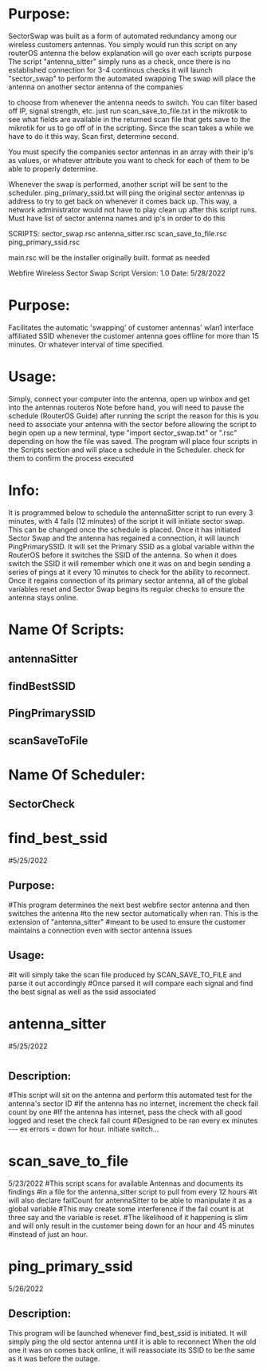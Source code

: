# Purpose: 
SectorSwap was built as a form of automated redundancy among our wireless customers antennas.
You simply would run this script on any routerOS antenna the below explanation will go over each scripts purpose
The script "antenna_sitter" simply runs as a check, once there is no established 
connection for 3-4 continous checks it will launch "sector_swap" to perform the automated swapping
The swap will place the antenna on another sector antenna of the companies

to choose from whenever the antenna needs to switch. You can filter based off IP, signal strength, etc. just
run scan_save_to_file.txt in the mikrotik to see what fields are available in the returned scan file that
gets save to the mikrotik for us to go off of in the scripting. 
Since the scan takes a while we have to do it this way. 
Scan first, determine second. 

You must specify the companies sector antennas in an array with their ip's as values, or whatever attribute you want to check for each of them 
to be able to properly determine.

Whenever the swap is performed, another script will be sent to the scheduler. 
ping_primary_ssid.txt will ping the original sector antennas ip address to try to get back on whenever it comes back up. 
This way, a network administrator would not have to play clean up after this script runs. Must have list of sector antenna
names and ip's in order to do this


SCRIPTS:
sector_swap.rsc
antenna_sitter.rsc
scan_save_to_file.rsc
ping_primary_ssid.rsc

main.rsc will be the installer originally built. format as needed


Webfire Wireless Sector Swap Script
Version: 1.0  Date: 5/28/2022

# Purpose:
Facilitates the automatic 'swapping' of customer antennas' wlan1 interface affiliated SSID
whenever the customer antenna goes offline for more than 15 minutes. Or whatever interval of time
specified.

# Usage:
Simply, connect your computer into the antenna, open up winbox and get into the antennas routeros
Note before hand, you will need to pause the schedule (RouterOS Guide) after running the script
the reason for this is you need to associate your antenna with the sector before allowing the script to begin
open up a new terminal, type "import sector_swap.txt" or ".rsc" depending on how the file was saved.
The program will place four scripts in the Scripts section and will place a schedule in the Scheduler.
check for them to confirm the process executed

# Info:
It is programmed below to schedule the antennaSitter script to run every 3 minutes, with 4 fails (12 minutes)
of the script it will initiate sector swap. This can be changed once the schedule is placed. Once it has initiated
Sector Swap and the antenna has regained a connection, it will launch PingPrimarySSID. It will set the Primary SSID as
a global variable within the RouterOS before it switches the SSID of the antenna. So when it does switch the SSID
it will remember which one it was on and begin sending a series of pings at it every 10 minutes to check for the ability 
to reconnect. Once it regains connection of its primary sector antenna, all of the global variables reset and Sector Swap
begins its regular checks to ensure the antenna stays online. 

# Name Of Scripts:
## antennaSitter
## findBestSSID
## PingPrimarySSID
## scanSaveToFile
#
# Name Of Scheduler:
## SectorCheck


# find_best_ssid
#5/25/2022
## Purpose:
#This program determines the next best webfire sector antenna and then switches the antenna
#to the new sector automatically when ran. This is the extension of "antenna_sitter" 
#meant to be used to ensure the customer maintains a connection even with sector antenna issues
## Usage: 
#It will simply take the scan file produced by SCAN_SAVE_TO_FILE and parse it out accordingly
#Once parsed it will compare each signal and find the best signal as well as the ssid associated 



# antenna_sitter
#5/25/2022
# 
## Description:
#This script will sit on the antenna and perform this automated test for the antenna's sector ID
#If the antenna has no internet, increment the check fail count by one
#If the antenna has internet, pass the check with all good logged and reset the check fail count
#Designed to be ran every ex minutes --- ex errors = down for hour. initiate switch...



# scan_save_to_file
5/23/2022
#This script scans for available Antennas and documents its findings
#in a file for the antenna_sitter script to pull from every 12 hours
#it will also declare failCount for antennaSitter to be able to manipulate it as a global variable
#This may create some interference if the fail count is at three say and the variable is reset. 
#The likelihood of it happening is slim and will only result in the customer being down for an hour and 45 minutes
#instead of just an hour. 



# ping_primary_ssid
5/26/2022
 ## Description:
This program will be launched whenever find_best_ssid is initiated.
It will simply ping the old sector antenna until it is able to reconnect
When the old one it was on comes back online, it will reassociate its SSID
to be the same as it was before the outage. 
